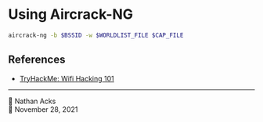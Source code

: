 # Using Aircrack-NG

```bash
aircrack-ng -b $BSSID -w $WORLDLIST_FILE $CAP_FILE
```

## References

* [TryHackMe: Wifi Hacking 101](tryhackme-wifi-hacking-101.md)

- - - -

<span aria-hidden="true">👤</span> Nathan Acks  
<span aria-hidden="true">📅</span> November 28, 2021
